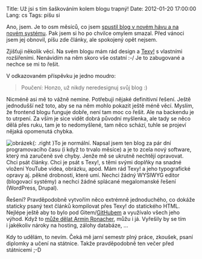 Title: Už jsi s tím šaškováním kolem blogu trapný!
Date: 2012-01-20 17:00:00
Lang: cs
Tags: píšu si

Ano, jsem. Je to osm měsíců, co jsem [spustil blog v novém hávu a na novém systému]({filename}2011-05-08_blog-v-novem.md). Pak jsem si ho po chvilce omylem smazal. Před vánoci jsem jej obnovil, píšu zde články, ale spokojený opět nejsem.

Zjišťuji několik věcí. Na svém blogu mám rád design a [Texy!](http://www.texy.info) s vlastními rozšířeními. Nenávidím na něm skoro vše ostatní :-/ Je to zabugované a nechce se mi to řešit.

V odkazovaném příspěvku je jedno moudro:

> Poučení: Honzo, už nikdy neredesignuj svůj blog :)

Nicméně asi mě to vážně nemine. Potřebuji nějaké definitivní řešení. Ještě jednodušší než toto, aby se na něm mohlo pokazit ještě méně věcí. Myslím, že frontend blogu funguje dobře, není tam moc co řešit. Ale na backendu je to utrpení. Za vším je sice vidět dobrá původní myšlenka, ale tady se něco dělá přes ruku, tam je to nedomyšlené, tam něco schází, tuhle se projeví nějaká opomenutá
chybka.

![obrázek]({static}/images/166.jpg){: .right }To je normální. Napsal jsem ten blog za pár dní programovacího času (i když to trvalo měsíce) a je to zcela nový software, který má zaručeně své chyby. Jenže mě se ukrutně nechtějí opravovat. Chci psát články. Chci je psát s Texy!, s těmi svými doplňky na snadné vložení YouTube videa, obrázku, apod. Mám rád Texy! a jeho typografické opravy aj. pěkné drobnosti, které umí. Nechci žádný WYSIWYG editor (blogovací systémy) a nechci žádné splácané megalomanské řešení (WordPress, Drupal).

Řešení? Pravděpodobně vytvořím něco extrémně jednoduchého, co dokáže staticky psaný text článků kompilovat přes Texy! do statického HTML. Nejlépe ještě aby to bylo pod Gitem/[GitHubem](https://github.com/) a využívalo všech jeho výhod.
Když to [může dělat Armin Ronacher](https://github.com/mitsuhiko/lucumr), můžu i já. Vyřešily by se tím i jakékoliv nároky na hosting, zálohy databáze, …

Kdy to udělám, to nevím. Čeká mě jarní semestr plný práce, zkoušek, psaní diplomky a učení na státnice. Takže pravděpodobně ten večer před státnicemi ;-D
